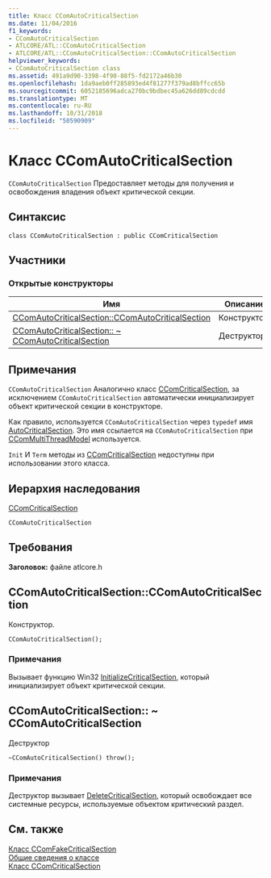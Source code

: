 ```yaml
---
title: Класс CComAutoCriticalSection
ms.date: 11/04/2016
f1_keywords:
- CComAutoCriticalSection
- ATLCORE/ATL::CComAutoCriticalSection
- ATLCORE/ATL::CComAutoCriticalSection::CComAutoCriticalSection
helpviewer_keywords:
- CComAutoCriticalSection class
ms.assetid: 491a9d90-3398-4f90-88f5-fd2172a46b30
ms.openlocfilehash: 1da9aeb0ff285893ed4f81277f379ad8bffcc65b
ms.sourcegitcommit: 6052185696adca270bc9bdbec45a626dd89cdcdd
ms.translationtype: MT
ms.contentlocale: ru-RU
ms.lasthandoff: 10/31/2018
ms.locfileid: "50590909"
---
```

# <a name="ccomautocriticalsection-class"></a>Класс CComAutoCriticalSection

`CComAutoCriticalSection` Предоставляет методы для получения и освобождения владения объект критической секции.

## <a name="syntax"></a>Синтаксис

```
class CComAutoCriticalSection : public CComCriticalSection
```

## <a name="members"></a>Участники

### <a name="public-constructors"></a>Открытые конструкторы

|Имя|Описание|
|----------|-----------------|
|[CComAutoCriticalSection::CComAutoCriticalSection](#ccomautocriticalsection)|Конструктор.|
|[CComAutoCriticalSection:: ~ CComAutoCriticalSection](#dtor)|Деструктор|

## <a name="remarks"></a>Примечания

`CComAutoCriticalSection` Аналогично класс [CComCriticalSection](../../atl/reference/ccomcriticalsection-class.md), за исключением `CComAutoCriticalSection` автоматически инициализирует объект критической секции в конструкторе.

Как правило, используется `CComAutoCriticalSection` через `typedef` имя [AutoCriticalSection](ccommultithreadmodel-class.md#autocriticalsection). Это имя ссылается на `CComAutoCriticalSection` при [CComMultiThreadModel](../../atl/reference/ccommultithreadmodel-class.md) используется.

`Init` И `Term` методы из [CComCriticalSection](../../atl/reference/ccomcriticalsection-class.md) недоступны при использовании этого класса.

## <a name="inheritance-hierarchy"></a>Иерархия наследования

[CComCriticalSection](../../atl/reference/ccomcriticalsection-class.md)

`CComAutoCriticalSection`

## <a name="requirements"></a>Требования

**Заголовок:** файле atlcore.h

##  <a name="ccomautocriticalsection"></a>  CComAutoCriticalSection::CComAutoCriticalSection

Конструктор.

```
CComAutoCriticalSection();
```

### <a name="remarks"></a>Примечания

Вызывает функцию Win32 [InitializeCriticalSection](/windows/desktop/api/synchapi/nf-synchapi-initializecriticalsection), который инициализирует объект критической секции.

##  <a name="dtor"></a>  CComAutoCriticalSection:: ~ CComAutoCriticalSection

Деструктор

```
~CComAutoCriticalSection() throw();
```

### <a name="remarks"></a>Примечания

Деструктор вызывает [DeleteCriticalSection](/windows/desktop/api/synchapi/nf-synchapi-deletecriticalsection), который освобождает все системные ресурсы, используемые объектом критический раздел.

## <a name="see-also"></a>См. также

[Класс CComFakeCriticalSection](../../atl/reference/ccomfakecriticalsection-class.md)<br/>
[Общие сведения о классе](../../atl/atl-class-overview.md)<br/>
[Класс CComCriticalSection](../../atl/reference/ccomcriticalsection-class.md)
